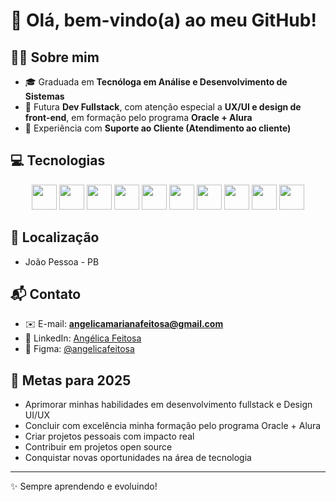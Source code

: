 # 👋 Olá, bem-vindo(a) ao meu GitHub!

## 👩‍💻 Sobre mim

* 🎓 Graduada em **Tecnóloga em Análise e Desenvolvimento de Sistemas**
* 🚀 Futura **Dev Fullstack**, com atenção especial a **UX/UI e design de front-end**, em formação pelo programa **Oracle + Alura**
* 🤝 Experiência com **Suporte ao Cliente (Atendimento ao cliente)**

## 💻 Tecnologias

<div align="center">
<tr>
<td><img src="https://cdn.jsdelivr.net/gh/devicons/devicon/icons/javascript/javascript-original.svg" width="40" height="40"/></td>
<td><img src="https://cdn.jsdelivr.net/gh/devicons/devicon/icons/html5/html5-plain-wordmark.svg" width="40" height="40"/></td>
<td><img src="https://cdn.jsdelivr.net/gh/devicons/devicon/icons/css3/css3-plain-wordmark.svg" width="40" height="40"/></td>
<td><img src="https://cdn.jsdelivr.net/gh/devicons/devicon/icons/github/github-original.svg" width="40" height="40"/></td>
<td><img src="https://cdn.jsdelivr.net/gh/devicons/devicon@latest/icons/git/git-plain.svg" width="40" height="40"/>
<td><img src="https://cdn.jsdelivr.net/gh/devicons/devicon/icons/figma/figma-original.svg" width="40" height="40"/></td>
<td><img src="https://cdn.jsdelivr.net/gh/devicons/devicon@latest/icons/react/react-original-wordmark.svg" width="40" height="40"/></td>
<td><img src="https://cdn.jsdelivr.net/gh/devicons/devicon@latest/icons/nodejs/nodejs-plain-wordmark.svg" width="40" height="40"/></td>
<td><img src="https://cdn.jsdelivr.net/gh/devicons/devicon/icons/mysql/mysql-original.svg" width="40" height="40"/></td>
<td><img src="https://cdn.jsdelivr.net/gh/devicons/devicon/icons/vercel/vercel-original.svg" width="40" height="40"/></td>
</tr>
</div>

## 📍 Localização

- João Pessoa - PB

## 📬 Contato

- ✉️ E-mail: **angelicamarianafeitosa@gmail.com**
- 🔗 LinkedIn: [Angélica Feitosa](https://www.linkedin.com/in/angélica-feitosa-8b29a8216)  
- 🎨 Figma: [@angelicafeitosa](https://www.figma.com/@angelicafeitosa)


## 🚀 Metas para 2025
- Aprimorar minhas habilidades em desenvolvimento fullstack e Design UI/UX
- Concluir com excelência minha formação pelo programa Oracle + Alura
- Criar projetos pessoais com impacto real
- Contribuir em projetos open source
- Conquistar novas oportunidades na área de tecnologia

---

✨ Sempre aprendendo e evoluindo!
